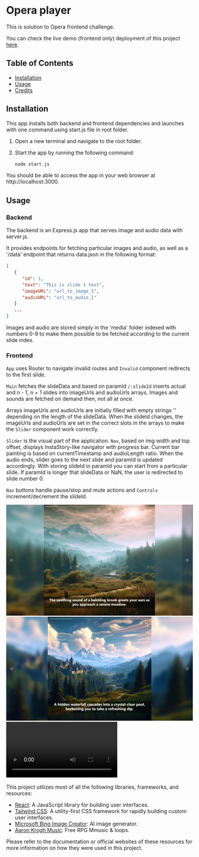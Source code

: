 # Opera player

This is solution to Opera frontend challenge.

You can check the live demo (frontend only) deployment of this project [here](https://rafalbodanka.github.io/opera-player/).

## Table of Contents

- [Installation](#installation)
- [Usage](#usage)
- [Credits](#credits)

## Installation

This app installs both backend and frontend dependencies and launches with one command using start.js file in root folder.

1. Open a new terminal and navigate to the root folder.

2. Start the app by running the following command:

   ```bash
   node start.js
   ```

You should be able to access the app in your web browser at http://localhost:3000.

## Usage

### Backend

The backend is an Express.js app that serves image and audio data with server.js.

It provides endpoints for fetching particular images and audio, as well as a '/data' endpoint that returns data.json in the following format:

```json
[
   {
      "id": 1,
      "text": "This is slide 1 text",
      "imageURL": "url_to_image_1",
      "audioURL": "url_to_audio_1"
   }
   ...
]
```

Images and audio are stored simply in the 'media' folder indexed with numbers 0-9 to make them possible to be fetched according to the current slide index.

### Frontend

`App` uses Router to navigate invalid routes and `Invalid` component redirects to the first slide.

`Main` fetches the slideData and based on paramId `/:slideId` inserts actual and n - 1, n + 1 slides into imageUrls and audioUrls arrays. Images and sounds are fetched on demand then, not all at once.

Arrays imageUrls and audioUrls are initially filled with empty strings '' depending on the length of the slideData. When the slideId changes, the imageUrls and audioUrls are set in the correct slots in the arrays to make the `Slider` component work correctly.

`Slider` is the visual part of the application. `Nav`, based on img width and top offset, displays InstaStory-like navigator with progress bar. Current bar painting is based on currentTimestamp and audioLength ratio. When the audio ends, slider goes to the next slide and paramId is updated accordingly. With storing slideId in paramId you can start from a particular slide. If paramId is longer that slideData or NaN, the user is redirected to slide number 0.

`Nav` buttons handle pause/stop and mute actions and `Controls` increment/decrement the slideId.

![Main view](./assets/main-view.png)
![Main control view](./assets/main-control-view.png)
![Use video](./assets/opera.mp4)

This project utilizes most of all the following libraries, frameworks, and resources:

- [React](https://reactjs.org/): A JavaScript library for building user interfaces.
- [Tailwind CSS](https://tailwindcss.com/): A utility-first CSS framework for rapidly building custom user interfaces.
- [Microsoft Bing Image Creator](https://www.bing.com/create): AI image generator.
- [Aaron Krogh Music](https://soundcloud.com/aaron-anderson-11/sets/rpg-maker-music-loops): Free RPG Mmusic & loops.

Please refer to the documentation or official websites of these resources for more information on how they were used in this project.
